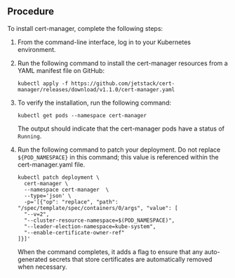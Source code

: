
## Procedure

To install cert-manager, complete the following steps:

1.  From the command-line interface, log in to your  Kubernetes  environment.
2.  Run the following command to install the cert-manager resources from a YAML manifest file on GitHub:
    
    ```plaintext
    kubectl apply -f https://github.com/jetstack/cert-manager/releases/download/v1.1.0/cert-manager.yaml
    ```
    
3.  To verify the installation, run the following command:
    
    ```plaintext
    kubectl get pods --namespace cert-manager
    ```
    
    The output should indicate that the cert-manager pods have a status of  `Running`.
    
4.  Run the following command to patch your deployment. Do not replace  `${POD_NAMESPACE}`  in this command; this value is referenced within the  cert-manager.yaml  file.
    
    ```plaintext
    kubectl patch deployment \
      cert-manager \
      --namespace cert-manager  \
      --type='json' \
      -p='[{"op": "replace", "path": "/spec/template/spec/containers/0/args", "value": [
      "--v=2",
      "--cluster-resource-namespace=$(POD_NAMESPACE)",
      "--leader-election-namespace=kube-system",
      "--enable-certificate-owner-ref"
    ]}]'
    ```
    
    When the command completes, it adds a flag to ensure that any auto-generated secrets that store certificates are automatically removed when necessary.
